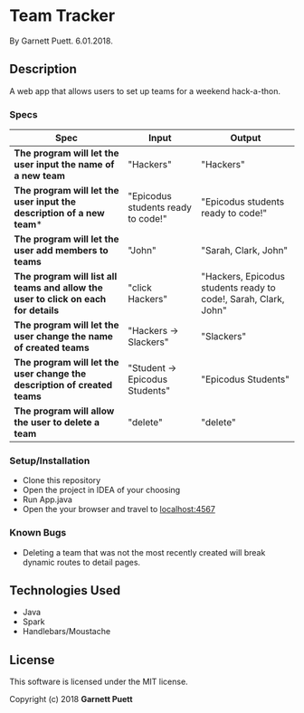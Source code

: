 # Team Tracker

By Garnett Puett. 6.01.2018.

## Description

A web app that allows users to set up teams for a weekend hack-a-thon.

### Specs
| Spec | Input | Output |
| --- | --- | --- |
|**The program will let the user input the name of a new team**| "Hackers" | "Hackers" |
|**The program will let the user input the description of a new team***| "Epicodus students ready to code!" | "Epicodus students ready to code!" |
|**The program will let the user add members to teams**| "John" | "Sarah, Clark, John" |
|**The program will list all teams and allow the user to click on each for details**| "click Hackers" | "Hackers, Epicodus students ready to code!, Sarah, Clark, John" |
|**The program will let the user change the name of created teams**| "Hackers -> Slackers" | "Slackers" |
|**The program will let the user change the description of created teams**| "Student -> Epicodus Students" | "Epicodus Students" |
|**The program will allow the user to delete a team**| "delete" | "delete" |


### Setup/Installation
* Clone this repository
* Open the project in IDEA of your choosing
* Run App.java
* Open the your browser and travel to <a href="localhost:4567">localhost:4567</a>

### Known Bugs
* Deleting a team that was not the most recently created will break dynamic routes to detail pages.

## Technologies Used
* Java
* Spark
* Handlebars/Moustache

## License
This software is licensed under the MIT license.

Copyright (c) 2018 **Garnett Puett**